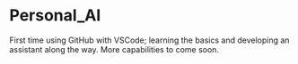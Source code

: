 # Personal_AI
First time using GitHub with VSCode; learning the basics and developing an assistant along the way. More capabilities to come soon.
